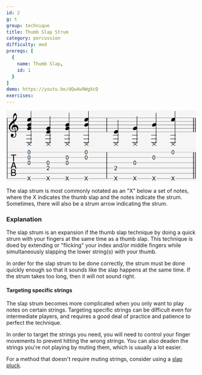 ```yaml
---
id: 2
g: t
group: technique
title: Thumb Slap Strum
category: percussion
difficulty: med
prereqs: [
  {
    name: Thumb Slap,
    id: 1
  }
]
demo: https://youtu.be/dQw4w9WgXcQ
exercises:
---
```


<div class="tabImg">
  <img src="thumb-slap-strum.jpg" />
</div>

The slap strum is most commonly notated as an "X" below a set of notes, where the X indicates the thumb slap and the notes indicate the strum. Sometimes, there will also be a strum arrow indicating the strum.

### Explanation

The slap strum is an expansion if the thumb slap technique by doing a quick strum with your fingers at the same time as a thumb slap. This technique is doed by extending or "flicking" your index and/or middle fingers while simultaneously slapping the lower string(s) with your thumb. 

In order for the slap strum to be done correctly, the strum must be done quickly enough so that it sounds like the slap happens at the same time. If the strum takes too long, then it will not sound right.

#### Targeting specific strings

The slap strum becomes more complicated when you only want to play notes on certain strings. Targeting specific strings can be difficult even for intermediate players, and requires a good deal of practice and patience to perfect the technique.

In order to target the strings you need, you will need to control your finger movements to prevent hitting the wrong strings. You can also deaden the strings you're not playing by <span class="tt" data-tip="stopping the strings from ringing">muting</span> them, which is usually a lot easier.

For a method that doesn't require muting strings, consider using a [slap pluck](4).